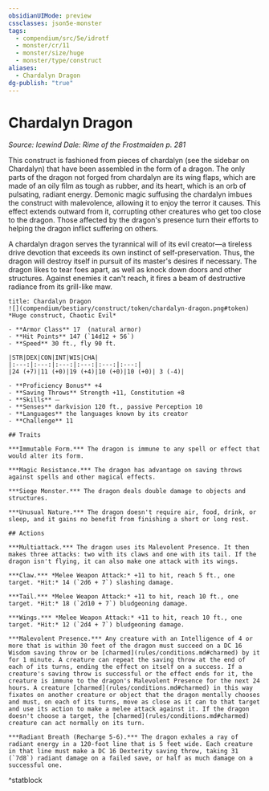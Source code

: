 ```yaml
---
obsidianUIMode: preview
cssclasses: json5e-monster
tags:
  - compendium/src/5e/idrotf
  - monster/cr/11
  - monster/size/huge
  - monster/type/construct
aliases:
  - Chardalyn Dragon
dg-publish: "true"
---
```

# Chardalyn Dragon
*Source: Icewind Dale: Rime of the Frostmaiden p. 281*  

This construct is fashioned from pieces of chardalyn (see the sidebar on Chardalyn) that have been assembled in the form of a dragon. The only parts of the dragon not forged from chardalyn are its wing flaps, which are made of an oily film as tough as rubber, and its heart, which is an orb of pulsating, radiant energy. Demonic magic suffusing the chardalyn imbues the construct with malevolence, allowing it to enjoy the terror it causes. This effect extends outward from it, corrupting other creatures who get too close to the dragon. Those affected by the dragon's presence turn their efforts to helping the dragon inflict suffering on others.

A chardalyn dragon serves the tyrannical will of its evil creator—a tireless drive devotion that exceeds its own instinct of self-preservation. Thus, the dragon will destroy itself in pursuit of its master's desires if necessary. The dragon likes to tear foes apart, as well as knock down doors and other structures. Against enemies it can't reach, it fires a beam of destructive radiance from its grill-like maw.

```ad-statblock
title: Chardalyn Dragon
![](compendium/bestiary/construct/token/chardalyn-dragon.png#token)
*Huge construct, Chaotic Evil*

- **Armor Class** 17  (natural armor)
- **Hit Points** 147 (`14d12 + 56`)
- **Speed** 30 ft., fly 90 ft.

|STR|DEX|CON|INT|WIS|CHA|
|:---:|:---:|:---:|:---:|:---:|:---:|
|24 (+7)|11 (+0)|19 (+4)|10 (+0)|10 (+0)| 3 (-4)|

- **Proficiency Bonus** +4
- **Saving Throws** Strength +11, Constitution +8
- **Skills** ⏤
- **Senses** darkvision 120 ft., passive Perception 10
- **Languages** the languages known by its creator
- **Challenge** 11

## Traits

***Immutable Form.*** The dragon is immune to any spell or effect that would alter its form.

***Magic Resistance.*** The dragon has advantage on saving throws against spells and other magical effects.

***Siege Monster.*** The dragon deals double damage to objects and structures.

***Unusual Nature.*** The dragon doesn't require air, food, drink, or sleep, and it gains no benefit from finishing a short or long rest.

## Actions

***Multiattack.*** The dragon uses its Malevolent Presence. It then makes three attacks: two with its claws and one with its tail. If the dragon isn't flying, it can also make one attack with its wings.

***Claw.*** *Melee Weapon Attack:* +11 to hit, reach 5 ft., one target. *Hit:* 14 (`2d6 + 7`) slashing damage.

***Tail.*** *Melee Weapon Attack:* +11 to hit, reach 10 ft., one target. *Hit:* 18 (`2d10 + 7`) bludgeoning damage.

***Wings.*** *Melee Weapon Attack:* +11 to hit, reach 10 ft., one target. *Hit:* 12 (`2d4 + 7`) bludgeoning damage.

***Malevolent Presence.*** Any creature with an Intelligence of 4 or more that is within 30 feet of the dragon must succeed on a DC 16 Wisdom saving throw or be [charmed](rules/conditions.md#charmed) by it for 1 minute. A creature can repeat the saving throw at the end of each of its turns, ending the effect on itself on a success. If a creature's saving throw is successful or the effect ends for it, the creature is immune to the dragon's Malevolent Presence for the next 24 hours. A creature [charmed](rules/conditions.md#charmed) in this way fixates on another creature or object that the dragon mentally chooses and must, on each of its turns, move as close as it can to that target and use its action to make a melee attack against it. If the dragon doesn't choose a target, the [charmed](rules/conditions.md#charmed) creature can act normally on its turn.

***Radiant Breath (Recharge 5-6).*** The dragon exhales a ray of radiant energy in a 120-foot line that is 5 feet wide. Each creature in that line must make a DC 16 Dexterity saving throw, taking 31 (`7d8`) radiant damage on a failed save, or half as much damage on a successful one.
```
^statblock
